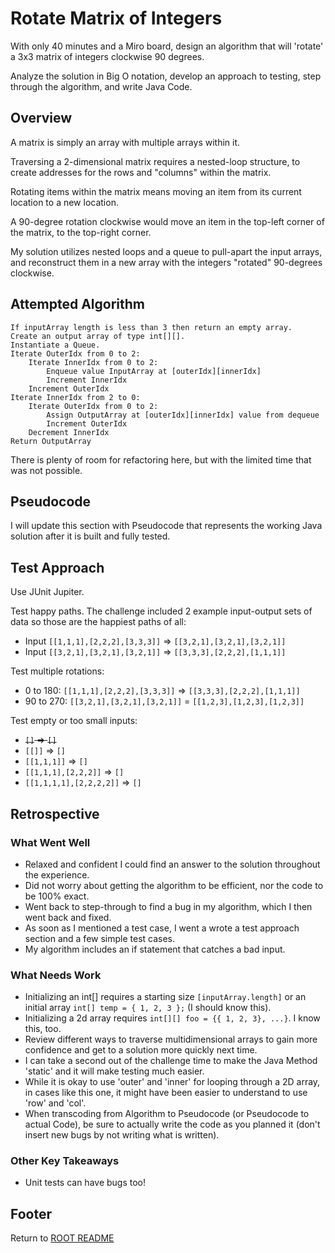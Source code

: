 # Rotate Matrix of Integers

With only 40 minutes and a Miro board, design an algorithm that will 'rotate' a 3x3 matrix of integers clockwise 90 degrees.

Analyze the solution in Big O notation, develop an approach to testing, step through the algorithm, and write Java Code.

## Overview

A matrix is simply an array with multiple arrays within it.

Traversing a 2-dimensional matrix requires a nested-loop structure, to create addresses for the rows and "columns" within the matrix.

Rotating items within the matrix means moving an item from its current location to a new location.

A 90-degree rotation clockwise would move an item in the top-left corner of the matrix, to the top-right corner.

My solution utilizes nested loops and a queue to pull-apart the input arrays, and reconstruct them in a new array with the integers "rotated" 90-degrees clockwise.

## Attempted Algorithm

```text
If inputArray length is less than 3 then return an empty array.
Create an output array of type int[][].
Instantiate a Queue.
Iterate OuterIdx from 0 to 2:
    Iterate InnerIdx from 0 to 2:
        Enqueue value InputArray at [outerIdx][innerIdx]
        Increment InnerIdx
    Increment OuterIdx
Iterate InnerIdx from 2 to 0:
    Iterate OuterIdx from 0 to 2:
        Assign OutputArray at [outerIdx][innerIdx] value from dequeue
        Increment OuterIdx
    Decrement InnerIdx
Return OutputArray
```

There is plenty of room for refactoring here, but with the limited time that was not possible.

## Pseudocode

I will update this section with Pseudocode that represents the working Java solution after it is built and fully tested.

## Test Approach

Use JUnit Jupiter.

Test happy paths. The challenge included 2 example input-output sets of data so those are the happiest paths of all:

- Input `[[1,1,1],[2,2,2],[3,3,3]]` => `[[3,2,1],[3,2,1],[3,2,1]]`
- Input `[[3,2,1],[3,2,1],[3,2,1]]` => `[[3,3,3],[2,2,2],[1,1,1]]`

Test multiple rotations:

- 0 to 180: `[[1,1,1],[2,2,2],[3,3,3]]` => `[[3,3,3],[2,2,2],[1,1,1]]`
- 90 to 270: `[[3,2,1],[3,2,1],[3,2,1]]` = `[[1,2,3],[1,2,3],[1,2,3]]`

Test empty or too small inputs:

- ~~`[]` => `[]`~~
- `[[]]` => `[]`
- `[[1,1,1]]` => `[]`
- `[[1,1,1],[2,2,2]]` => `[]`
- `[[1,1,1,1],[2,2,2,2]]`  => `[]`

## Retrospective

### What Went Well

- Relaxed and confident I could find an answer to the solution throughout the experience.
- Did not worry about getting the algorithm to be efficient, nor the code to be 100% exact.
- Went back to step-through to find a bug in my algorithm, which I then went back and fixed.
- As soon as I mentioned a test case, I went a wrote a test approach section and a few simple test cases.
- My algorithm includes an if statement that catches a bad input.

### What Needs Work

- Initializing an int[] requires a starting size `[inputArray.length]` or an initial array `int[] temp = { 1, 2, 3 };` (I should know this).
- Initializing a 2d array requires `int[][] foo = {{ 1, 2, 3}, ...}`. I know this, too.
- Review different ways to traverse multidimensional arrays to gain more confidence and get to a solution more quickly next time.
- I can take a second out of the challenge time to make the Java Method 'static' and it will make testing much easier.
- While it is okay to use 'outer' and 'inner' for looping through a 2D array, in cases like this one, it might have been easier to understand to use 'row' and 'col'.
- When transcoding from Algorithm to Pseudocode (or Pseudocode to actual Code), be sure to actually write the code as you planned it (don't insert new bugs by not writing what is written).

### Other Key Takeaways

- Unit tests can have bugs too!

## Footer

Return to [ROOT README](../README.md)
